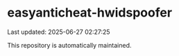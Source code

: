 # easyanticheat-hwidspoofer

Last updated: 2025-06-27 02:27:25

This repository is automatically maintained.
